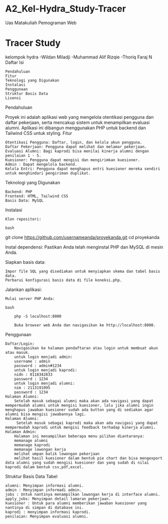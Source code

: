 # A2_Kel-Hydra_Study-Tracer
Uas Matakuliah Pemograman Web
# Tracer Study
kelompok hydra
-Wildan Miladji
-Muhammad Alif Rizqie
-Thoriq Faraj N
Daftar Isi

    Pendahuluan
    Fitur
    Teknologi yang Digunakan
    Instalasi
    Penggunaan
    Struktur Basis Data
    Lisensi

Pendahuluan

Proyek ini adalah aplikasi web yang mengelola otentikasi pengguna dan daftar pekerjaan, serta mencakup sistem untuk menampilkan evaluasi alumni. Aplikasi ini dibangun menggunakan PHP untuk backend dan Tailwind CSS untuk styling.
Fitur

    Otentikasi Pengguna: Daftar, login, dan kelola akun pengguna.
    Daftar Pekerjaan: Pengguna dapat melihat dan melamar pekerjaan.
    Evaluasi Alumni: Bagi kaprodi bisa menilai kinerja alumni dengan penilaian 1 - 5.
    Kuesioner: Pengguna dapat mengisi dan mengirimkan kuesioner.
    Admin : Dapat mengelola backend.
    Kelola Entri: Pengguna dapat menghapus entri kuesioner mereka sendiri untuk menghindari pengiriman duplikat.

Teknologi yang Digunakan

    Backend: PHP
    Frontend: HTML, Tailwind CSS
    Basis Data: MySQL

Instalasi

    Klon repositori:

    bash

git clone https://github.com/usernameanda/proyekanda.git
cd proyekanda

Instal dependensi:
Pastikan Anda telah menginstal PHP dan MySQL di mesin Anda.

Siapkan basis data:

    Impor file SQL yang disediakan untuk menyiapkan skema dan tabel basis data.
    Perbarui konfigurasi basis data di file koneksi.php.

Jalankan aplikasi:

    Mulai server PHP Anda:

    bash

        php -S localhost:8000

        Buka browser web Anda dan navigasikan ke http://localhost:8000.

Penggunaan

    Daftar/Login:
        Navigasikan ke halaman pendaftaran atau login untuk membuat akun atau masuk.
        untuk login menjadi admin:
        username : admin
        password : admin#1234
        untuk login menjadi kaprodi:
        nidn : 0118342833
        password : 1234
        untuk login menjadi alumni:
        nim : 2113191095
        password : 1234
    Halaman Alumni:
        Setelah masuk sebagai alumni maka akan ada navigasi yang dapat mempermudah alumni untuk mengisi kuesioner, lalu jika alumni ingin menghapus jawaban kuesioner sudah ada button yang di sediakan agar alumni bisa mengisi jawabannya lagi.
    Halaman Alumni:
         Setelah masuk sebagai kaprodi maka akan ada navigasi yang dapat mempermudah kaprodi untuk mengisi feedback terhadap kinerja alumni.
    Halaman Admin:
        Halaman ini menampilkan beberapa menu pilihan diantaranya:
        memanage alumni
        memanage kaprodi
        memanage lowongan kerja
        melihat umpan balik lowongan pekerjaan
        melihat hasil kuesioner dalam bentuk pie chart dan bisa mengexport data alumni yang sudah mengisi kuesioner dan yang sudah di nilai kaprodi dalam bentuk csv,pdf,excel.

Struktur Basis Data
Tabel

    alumni: Menyimpan informasi alumni.
    admin : Menyimpan informadi admin.
    jobs : Untuk nantinya menampilkan lowongan kerja di interface alumni.
    apply_jobs: Menyimpan detail lamaran pekerjaan.
    kuesioner : Untuk para alumni memberikan jawaban kuesioner yang nantinya di simpan di database ini.
    kaprodi : menyimpan informasi kaprodi.
    penilaian: Menyimpan evaluasi alumni.
